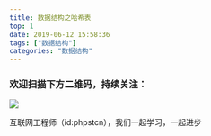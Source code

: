 ```yaml
---
title: 数据结构之哈希表
top: 1
date: 2019-06-12 15:58:36
tags: ["数据结构"]
categories: "数据结构"
---
```



### 欢迎扫描下方二维码，持续关注：
![](http://ww1.sinaimg.cn/large/a616b9a4gy1g4xzv954a4j20760763yo.jpg)

互联网工程师（id:phpstcn），我们一起学习，一起进步